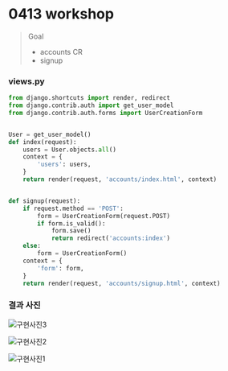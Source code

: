 # 0413 workshop

> Goal
>
> - accounts CR
> - signup

### views.py

```python
from django.shortcuts import render, redirect
from django.contrib.auth import get_user_model
from django.contrib.auth.forms import UserCreationForm


User = get_user_model()
def index(request):
    users = User.objects.all()
    context = {
        'users': users,
    }
    return render(request, 'accounts/index.html', context)


def signup(request):
    if request.method == 'POST':
        form = UserCreationForm(request.POST)
        if form.is_valid():
            form.save()
            return redirect('accounts:index')
    else:
        form = UserCreationForm()
    context = {
        'form': form,
    }
    return render(request, 'accounts/signup.html', context)
```

### 결과 사진

![구현사진3](https://user-images.githubusercontent.com/60081201/79102920-ad137c80-7da6-11ea-90d8-505b02f3a1db.JPG)

![구현사진2](https://user-images.githubusercontent.com/60081201/79102926-aedd4000-7da6-11ea-850f-2e5e1abf123c.JPG)

![구현사진1](https://user-images.githubusercontent.com/60081201/79102927-aedd4000-7da6-11ea-8e3a-7547c49b40f9.JPG)